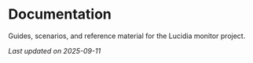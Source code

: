 # Documentation

Guides, scenarios, and reference material for the Lucidia monitor project.

_Last updated on 2025-09-11_
